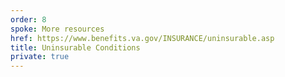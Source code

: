 ```yaml
---
order: 8
spoke: More resources
href: https://www.benefits.va.gov/INSURANCE/uninsurable.asp
title: Uninsurable Conditions
private: true
---
```

